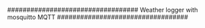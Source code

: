 
##################################
Weather logger with mosquitto MQTT
##################################